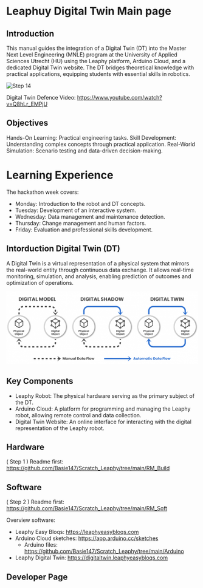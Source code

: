 
# Leaphuy Digital Twin Main page

## Introduction

This manual guides the integration of a Digital Twin (DT) into the Master Next Level Engineering (MNLE) program at the University of Applied Sciences Utrecht (HU) using the Leaphy platform, Arduino Cloud, and a dedicated Digital Twin website. The DT bridges theoretical knowledge with practical applications, equipping students with essential skills in robotics.

![Step 14](https://github.com/Basie147/Scratch_Leaphy/blob/main/RM_Build/Photo/DSC04783.jpg)

Digital Twin Defence Video: https://www.youtube.com/watch?v=Q8hLr_EMPjU

## Objectives
Hands-On Learning: Practical engineering tasks.
Skill Development: Understanding complex concepts through practical application.
Real-World Simulation: Scenario testing and data-driven decision-making.

# Learning Experience
The hackathon week covers:
- Monday: Introduction to the robot and DT concepts.
- Tuesday: Development of an interactive system.
- Wednesday: Data management and maintenance detection.
- Thursday: Change management and human factors.
- Friday: Evaluation and professional skills development.

## Intorduction Digital Twin (DT)
A Digital Twin is a virtual representation of a physical system that mirrors the real-world entity through continuous data exchange. It allows real-time monitoring, simulation, and analysis, enabling prediction of outcomes and optimization of operations.

![](https://github.com/Basie147/Scratch_Leaphy/blob/main/RM_Main/Photo/DigitalTwinLevel.png)

## Key Components

- Leaphy Robot: The physical hardware serving as the primary subject of the DT.
- Arduino Cloud: A platform for programming and managing the Leaphy robot, allowing remote control and data collection.
- Digital Twin Website: An online interface for interacting with the digital representation of the Leaphy robot.

## Hardware

( Step 1 ) Readme first: https://github.com/Basie147/Scratch_Leaphy/tree/main/RM_Build

## Software

( Step 2 ) Readme first: https://github.com/Basie147/Scratch_Leaphy/tree/main/RM_Soft

Overview software:

- Leaphy Easy Bloqs:          https://leaphyeasybloqs.com
- Arduino Cloud sketches:     https://app.arduino.cc/sketches
  - Arduino files:              https://github.com/Basie147/Scratch_Leaphy/tree/main/Arduino
- Leaphy Digital Twin:        https://digitaltwin.leaphyeasybloqs.com




## Developer Page













